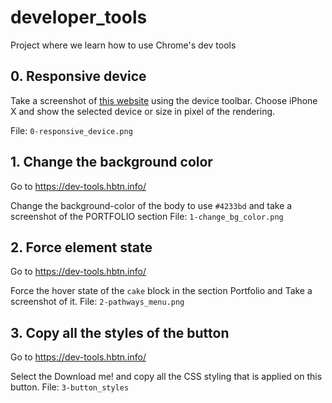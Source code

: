 # developer_tools

Project where we learn how to use Chrome's dev tools

## 0. Responsive device 
Take a screenshot of [this website](https://dev-tools.hbtn.info/) using the device toolbar. Choose iPhone X and show the selected device or size in pixel of the rendering.

File: `0-responsive_device.png`

## 1. Change the background color 
Go to https://dev-tools.hbtn.info/

Change the background-color of the body to use `#4233bd` and take a screenshot of the PORTFOLIO section
File: `1-change_bg_color.png`


## 2. Force element state
Go to https://dev-tools.hbtn.info/

Force the hover state of the `cake` block in the section Portfolio and Take a screenshot of it.
File: `2-pathways_menu.png`


## 3. Copy all the styles of the button
Go to https://dev-tools.hbtn.info/

Select the Download me! and copy all the CSS styling that is applied on this button.
File: `3-button_styles`
